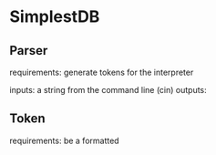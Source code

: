 # SimplestDB

## Parser
requirements: generate tokens for the interpreter 

inputs: a string from the command line (cin)
outputs:



## Token
requirements: be a formatted 